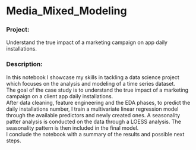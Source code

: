 # Media_Mixed_Modeling

### Project: 
Understand the true impact of a marketing campaign on app daily installations.

### Description: 
<p>
In this notebook I showcase my skills in tackling a data science project which focuses on the analysis and modeling of a time series dataset.<br>
The goal of the case study is to understand the true impact of a marketing campaign on a client app daily installations.<br>
After data cleaning, feature engineering and the EDA phases, to predict the daily installations number, I train a multivariate linear regression model through the available predictors and newly created ones. 
A seasonality patter analysis is conducted on the data through a LOESS analysis. The seasonality pattern is then included in the final model. <br>
I conclude the notebook with a summary of the results and possible next steps.<br>
<p>

